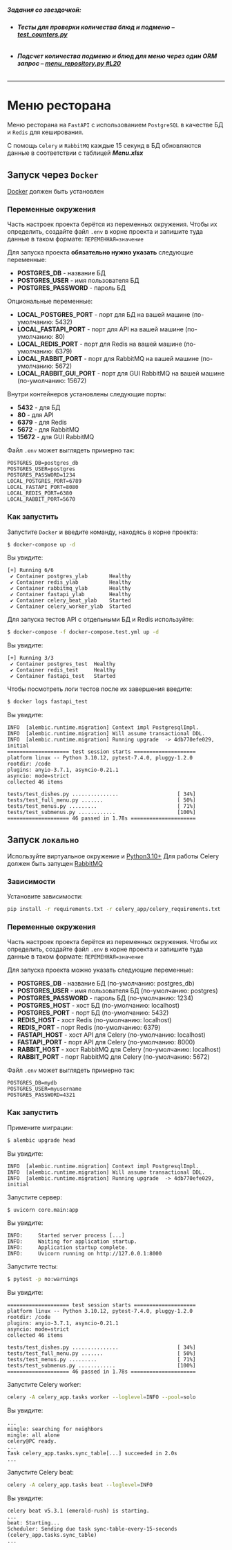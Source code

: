 ##### ***Задания со звездочкой:***

- ###### ***Тесты для проверки количества блюд и подменю – [test_counters.py](https://github.com/yakhl/ylab_hw/blob/main/tests/test_counters.py)***

- ###### ***Подсчет количества подменю и блюд для меню через один ORM запрос – [menu_repository.py #L20](https://github.com/yakhl/ylab_hw/blob/main/core/repositories/crud/menu_repository.py#L20)***
___

# Меню ресторана
Меню ресторана на `FastAPI` с использованием `PostgreSQL` в качестве БД и `Redis` для кеширования.

С помощь `Celery` и `RabbitMQ` каждые 15 секунд в БД обновляются данные в соответствии с таблицей ***Menu.xlsx***

## Запуск через `Docker`
[Docker](https://www.docker.com/) должен быть установлен

### Переменные окружения
Часть настроек проекта берётся из переменных окружения. Чтобы их определить, создайте файл `.env` в корне проекта и запишите туда данные в таком формате: `ПЕРЕМЕННАЯ=значение`

Для запуска проекта **обязательно нужно указать** следующие переменные:
- **POSTGRES_DB** - название БД
- **POSTGRES_USER** - имя пользователя БД
- **POSTGRES_PASSWORD** - пароль БД

Опциональные переменные:
- **LOCAL_POSTGRES_PORT** - порт для БД на вашей машине (по-умолчанию: 5432)
- **LOCAL_FASTAPI_PORT** - порт для API на вашей машине (по-умолчанию: 80)
- **LOCAL_REDIS_PORT** - порт для Redis на вашей машине (по-умолчанию: 6379)
- **LOCAL_RABBIT_PORT** - порт для RabbitMQ на вашей машине (по-умолчанию: 5672)
- **LOCAL_RABBIT_GUI_PORT** - порт для GUI RabbitMQ на вашей машине (по-умолчанию: 15672)

Внутри контейнеров установлены следующие порты:
- **5432** - для БД
- **80** - для API
- **6379** - для Redis
- **5672** - для RabbitMQ
- **15672** - для GUI RabbitMQ

Файл `.env` может выглядеть примерно так:

```
POSTGRES_DB=postgres_db
POSTGRES_USER=postgres
POSTGRES_PASSWORD=1234
LOCAL_POSTGRES_PORT=6789
LOCAL_FASTAPI_PORT=8080
LOCAL_REDIS_PORT=6380
LOCAL_RABBIT_PORT=5670
```

### Как запустить
Запустите `Docker` и введите команду, находясь в корне проекта:

```bash
$ docker-compose up -d
```

Вы увидите:

```
[+] Running 6/6
 ✔ Container postgres_ylab       Healthy
 ✔ Container redis_ylab          Healthy
 ✔ Container rabbitmq_ylab       Healthy
 ✔ Container fastapi_ylab        Healthy
 ✔ Container celery_beat_ylab    Started
 ✔ Container celery_worker_ylab  Started
```

Для запуска тестов API с отдельными БД и Redis используйте:

```bash
$ docker-compose -f docker-compose.test.yml up -d
```

Вы увидите:

```
[+] Running 3/3
 ✔ Container postgres_test  Healthy
 ✔ Container redis_test     Healthy
 ✔ Container fastapi_test   Started
```

Чтобы посмотреть логи тестов после их завершения введите:

```bash
$ docker logs fastapi_test
```

Вы увидите:

```
INFO  [alembic.runtime.migration] Context impl PostgresqlImpl.
INFO  [alembic.runtime.migration] Will assume transactional DDL.
INFO  [alembic.runtime.migration] Running upgrade  -> 4db770efe029, initial
==================== test session starts ====================
platform linux -- Python 3.10.12, pytest-7.4.0, pluggy-1.2.0
rootdir: /code
plugins: anyio-3.7.1, asyncio-0.21.1
asyncio: mode=strict
collected 46 items

tests/test_dishes.py ...............                   [ 34%]
tests/test_full_menu.py .......                        [ 50%]
tests/test_menus.py .........                          [ 71%]
tests/test_submenus.py ............                    [100%]
==================== 46 passed in 1.78s =====================
```

## Запуск `локально`
Используйте виртуальное окружение и [Python3.10+](https://www.python.org/downloads/)
Для работы Celery должен быть запущен [RabbitMQ](https://www.rabbitmq.com/)

### Зависимости
Установите зависимости:

```bash
pip install -r requirements.txt -r celery_app/celery_requirements.txt
```

### Переменные окружения
Часть настроек проекта берётся из переменных окружения. Чтобы их определить, создайте файл `.env` в корне проекта и запишите туда данные в таком формате: `ПЕРЕМЕННАЯ=значение`

Для запуска проекта можно указать следующие переменные:
- **POSTGRES_DB** - название БД (по-умолчанию: postgres_db)
- **POSTGRES_USER** - имя пользователя БД (по-умолчанию: postgres)
- **POSTGRES_PASSWORD** - пароль БД (по-умолчанию: 1234)
- **POSTGRES_HOST** - хост БД (по-умолчанию: localhost)
- **POSTGRES_PORT** - порт БД (по-умолчанию: 5432)
- **REDIS_HOST** - хост Redis (по-умолчанию: localhost)
- **REDIS_PORT** - порт Redis (по-умолчанию: 6379)
- **FASTAPI_HOST** - хост API для Celery (по-умолчанию: localhost)
- **FASTAPI_PORT** - порт API для Celery (по-умолчанию: 8000)
- **RABBIT_HOST** - хост RabbitMQ для Celery (по-умолчанию: localhost)
- **RABBIT_PORT** - порт RabbitMQ для Celery (по-умолчанию: 5672)

Файл `.env` может выглядеть примерно так:

```
POSTGRES_DB=mydb
POSTGRES_USER=myusername
POSTGRES_PASSWORD=4321
```

### Как запустить
Примените миграции:

```bash
$ alembic upgrade head
```

Вы увидите:
```
INFO  [alembic.runtime.migration] Context impl PostgresqlImpl.
INFO  [alembic.runtime.migration] Will assume transactional DDL.
INFO  [alembic.runtime.migration] Running upgrade  -> 4db770efe029, initial
```

Запустите сервер:

```bash
$ uvicorn core.main:app
```

Вы увидите:
```
INFO:     Started server process [...]
INFO:     Waiting for application startup.
INFO:     Application startup complete.
INFO:     Uvicorn running on http://127.0.0.1:8000
```

Запустите тесты:

```bash
$ pytest -p no:warnings
```

Вы увидите:
```
==================== test session starts ====================
platform linux -- Python 3.10.12, pytest-7.4.0, pluggy-1.2.0
rootdir: /code
plugins: anyio-3.7.1, asyncio-0.21.1
asyncio: mode=strict
collected 46 items

tests/test_dishes.py ...............                   [ 34%]
tests/test_full_menu.py .......                        [ 50%]
tests/test_menus.py .........                          [ 71%]
tests/test_submenus.py ............                    [100%]
==================== 46 passed in 1.78s =====================
```

Запустите Celery worker:

```bash
celery -A celery_app.tasks worker --loglevel=INFO --pool=solo
```

Вы увидите:
```
...
mingle: searching for neighbors
mingle: all alone
celery@PC ready.
...
Task celery_app.tasks.sync_table[...] succeeded in 2.0s
...
```

Запустите Celery beat:

```bash
celery -A celery_app.tasks beat --loglevel=INFO
```

Вы увидите:
```
celery beat v5.3.1 (emerald-rush) is starting.
...
beat: Starting...
Scheduler: Sending due task sync-table-every-15-seconds (celery_app.tasks.sync_table)
...
```
